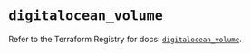 # `digitalocean_volume`

Refer to the Terraform Registry for docs: [`digitalocean_volume`](https://registry.terraform.io/providers/digitalocean/digitalocean/2.35.0/docs/resources/volume).
